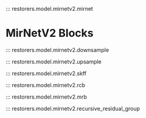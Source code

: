 ::: restorers.model.mirnetv2.mirnet

# MirNetV2 Blocks

::: restorers.model.mirnetv2.downsample

::: restorers.model.mirnetv2.upsample

::: restorers.model.mirnetv2.skff

::: restorers.model.mirnetv2.rcb

::: restorers.model.mirnetv2.mrb

::: restorers.model.mirnetv2.recursive_residual_group